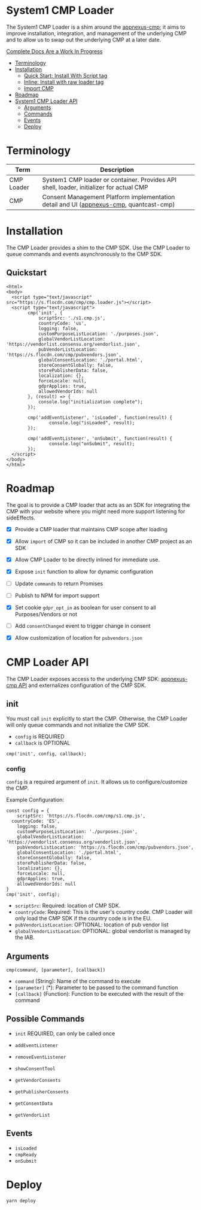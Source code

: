 # System1 CMP Loader

The System1 CMP Loader is a shim around the [appnexus-cmp](https://github.com/appnexus/cmp); it aims to improve installation, integration, and management of the underlying CMP and to allow us to swap out the underlying CMP at a later date.

[Complete Docs Are a Work In Progress](http://s.flocdn.com/cmp/docs/#/)

<!-- START doctoc generated TOC please keep comment here to allow auto update -->
<!-- DON'T EDIT THIS SECTION, INSTEAD RE-RUN doctoc TO UPDATE -->


- [Terminology](#terminology)
- [Installation](#installation)
  - [Quick Start: Install With Script tag](#quick-start-install-with-script-tag)
  - [Inline: Install with raw loader tag](#inline-install-with-raw-loader-tag)
  - [Import CMP](#import-cmp)
- [Roadmap](#roadmap)
- [System1 CMP Loader API](#system1-cmp-loader-api)
  - [Arguments](#arguments)
  - [Commands](#commands)
  - [Events](#events)
  - [Deploy](#deploy)

<!-- END doctoc generated TOC please keep comment here to allow auto update -->

# Terminology

| Term | Description |
| --- | --- |
| CMP Loader | System1 CMP loader or container. Provides API shell, loader, initializer for actual CMP |
| CMP | Consent Management Platform implementation detail and UI ([appnexus-cmp](https://github.com/appnexus/cmp), quantcast-cmp) |

# Installation

The CMP Loader provides a shim to the CMP SDK. Use the CMP Loader to queue commands and events asynchronously to the CMP SDK.

## Quickstart

```
<html>
<body>
  <script type="text/javascript" src="https://s.flocdn.com/cmp/cmp.loader.js"></script>
  <script type="text/javascript">
		cmp('init', {
			scriptSrc: './s1.cmp.js',
			countryCode: 'us',
			logging: false,
			customPurposeListLocation: './purposes.json',
			globalVendorListLocation: 'https://vendorlist.consensu.org/vendorlist.json',
			pubVendorListLocation: 'https://s.flocdn.com/cmp/pubvendors.json',
			globalConsentLocation: './portal.html',
			storeConsentGlobally: false,
			storePublisherData: false,
			localization: {},
			forceLocale: null,
			gdprApplies: true,
			allowedVendorIds: null
		}, (result) => {
			console.log("initialization complete");
		});

		cmp('addEventListener', 'isLoaded', function(result) {
				console.log("isLoaded", result);
		});

		cmp('addEventListener', 'onSubmit', function(result) {
				console.log("onSubmit", result);
		});
  </script>
</body>
</html>
```

# Roadmap

The goal is to provide a CMP loader that acts as an SDK for integrating the CMP with your website where you might need more support listening for sideEffects.

- [x] Provide a CMP loader that maintains CMP scope after loading
- [x] Allow `import` of CMP so it can be included in another CMP project as an SDK
- [x] Allow CMP Loader to be directly inlined for immediate use.
- [x] Expose `init` function to allow for dynamic configuration
- [ ] Update `commands` to return Promises
- [ ] Publish to NPM for import support
- [x] Set cookie `gdpr_opt_in` as boolean for user consent to all Purposes/Vendors or not
- [ ] Add `consentChanged` event to trigger change in consent
- [x] Allow customization of location for `pubvendors.json`


# CMP Loader API

The CMP Loader exposes access to the underlying CMP SDK: [appnexus-cmp API](http://s.flocdn.com/cmp/docs/#/cmp-api) and externalizes configuration of the CMP SDK.

## init

You must call `init` explicitly to start the CMP. Otherwise, the CMP Loader will only queue commands and not initialize the CMP SDK.

 * `config` is REQUIRED
 * `callback` is OPTIONAL

```
cmp('init', config, callback);
```

### config

`config` is a required argument of `init`. It allows us to configure/customize the CMP.

Example Configuration:

```
const config = {
	scriptSrc: 'https://s.flocdn.com/cmp/s1.cmp.js',
  countryCode: 'ES',
	logging: false,
	customPurposeListLocation: './purposes.json',
	globalVendorListLocation: 'https://vendorlist.consensu.org/vendorlist.json',
	pubVendorListLocation: 'https://s.flocdn.com/cmp/pubvendors.json',
	globalConsentLocation: './portal.html',
	storeConsentGlobally: false,
	storePublisherData: false,
	localization: {},
	forceLocale: null,
	gdprApplies: true,
	allowedVendorIds: null
}
cmp('init', config);
```

* `scriptSrc`: Required: location of CMP SDK.
* `countryCode`: Required: This is the user's country code. CMP Loader will only load the CMP SDK if the country code is in the EU.
* `pubVendorListLocation`: OPTIONAL: location of pub vendor list
* `globalVendorListLocation`: OPTIONAL: global vendorlist is managed by the IAB.


## Arguments

```
cmp(command, [parameter], [callback])
```

- `command` (String): Name of the command to execute
- `[parameter]` (\*): Parameter to be passed to the command function
- `[callback]` (Function): Function to be executed with the result of the command

## Possible Commands

- `init` REQUIRED, can only be called once
- `addEventListener`
- `removeEventListener`
- `showConsentTool`

- `getVendorConsents`
- `getPublisherConsents`
- `getConsentData`
- `getVendorList`


## Events

- `isLoaded`
- `cmpReady`
- `onSubmit`


# Deploy

```
yarn deploy
```
